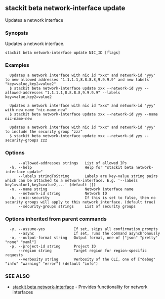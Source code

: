 ## stackit beta network-interface update

Updates a network interface

### Synopsis

Updates a network interface.

```
stackit beta network-interface update NIC_ID [flags]
```

### Examples

```
  Updates a network interface with nic id "xxx" and network-id "yyy" to new allowed addresses "1.1.1.1,8.8.8.8,9.9.9.9" and new labels "key=value,key2=value2"
  $ stackit beta network-interface update xxx --network-id yyy --allowed-addresses "1.1.1.1,8.8.8.8,9.9.9.9" --labels key=value,key2=value2

  Updates a network interface with nic id "xxx" and network-id "yyy" with new name "nic-name-new"
  $ stackit beta network-interface update xxx --network-id yyy --name nic-name-new

  Updates a network interface with nic id "xxx" and network-id "yyy" to include the security group "zzz"
  $ stackit beta network-interface update xxx --network-id yyy --security-groups zzz
```

### Options

```
      --allowed-addresses strings   List of allowed IPs
  -h, --help                        Help for "stackit beta network-interface update"
      --labels stringToString       Labels are key-value string pairs which can be attached to a network-interface. E.g. '--labels key1=value1,key2=value2,...' (default [])
  -n, --name string                 Network interface name
      --network-id string           Network ID
  -b, --nic-security                If this is set to false, then no security groups will apply to this network interface. (default true)
      --security-groups strings     List of security groups
```

### Options inherited from parent commands

```
  -y, --assume-yes             If set, skips all confirmation prompts
      --async                  If set, runs the command asynchronously
  -o, --output-format string   Output format, one of ["json" "pretty" "none" "yaml"]
  -p, --project-id string      Project ID
      --region string          Target region for region-specific requests
      --verbosity string       Verbosity of the CLI, one of ["debug" "info" "warning" "error"] (default "info")
```

### SEE ALSO

* [stackit beta network-interface](./stackit_beta_network-interface.md)	 - Provides functionality for network interfaces

